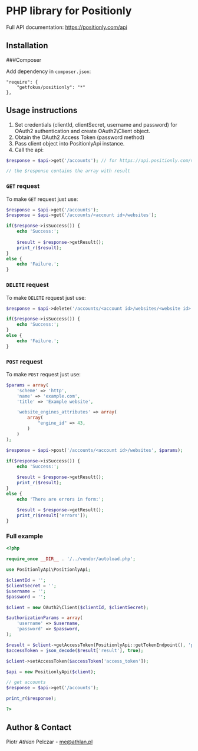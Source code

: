 PHP library for Positionly
==============

Full API documentation: https://positionly.com/api

Installation
------------------

###Composer

Add dependency in `composer.json`:

```
"require": {
    "getfokus/positionly": "*"
},
```

Usage instructions
------------------

  1. Set credentials (clientId, clientSecret, username and password) for OAuth2 authentication and create OAuth2\Client object.
  2. Obtain the OAuth2 Access Token (password method)
  3. Pass client object into PositionlyApi instance.
  4. Call the api:
  ```php
  $response = $api->get('/accounts'); // for https://api.positionly.com/v1/accounts.json

  // the $response contains the array with result
  ```

### `GET` request
To make `GET` request just use:
```php
$response = $api->get('/accounts');
$response = $api->get('/accounts/<account id>/websites');

if($response->isSuccess()) {
	echo 'Success:';
	
	$result = $response->getResult();
	print_r($result);
}
else {
	echo 'Failure.';
}
```

### `DELETE` request
To make `DELETE` request just use:
```php
$response = $api->delete('/accounts/<account id>/websites/<website id>');

if($response->isSuccess()) {
	echo 'Success:';
}
else {
	echo 'Failure.';
}
```

### `POST` request
To make `POST` request just use:
```php
$params = array(
	'scheme' => 'http',
	'name' => 'example.com',
	'title' => 'Example website',

	'website_engines_attributes' => array(
	    array(
			"engine_id" => 43,
		)
	)
);

$response = $api->post('/accounts/<account id>/websites', $params);
	
if($response->isSuccess()) {
	echo 'Success:';

	$result = $response->getResult();
	print_r($result);
}
else {
	echo 'There are errors in form:';
	
	$result = $response->getResult();
	print_r($result['errors']);
}
```

### Full example

```php
<?php

require_once __DIR__ . '/../vendor/autoload.php';

use PositionlyApi\PositionlyApi;

$clientId = '';
$clientSecret = '';
$username = '';
$password = '';

$client = new OAuth2\Client($clientId, $clientSecret);

$authorizationParams = array(
	'username' => $username,
	'password' => $password,
);

$result = $client->getAccessToken(PositionlyApi::getTokenEndpoint(), 'password', $authorizationParams);
$accessToken = json_decode($result['result'], true);

$client->setAccessToken($accessToken['access_token']);

$api = new PositionlyApi($client);

// get accounts
$response = $api->get('/accounts');

print_r($response);

?>
```


Author & Contact
----------------

Piotr *Athlan* Pelczar
    - me@athlan.pl
